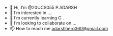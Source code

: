 - 👋 Hi, I’m @20UCS055 P.ADARSH
- 👀 I’m interested in ....
- 🌱 I’m currently learning C .
- 💞️ I’m looking to collaborate on ...
- 📫 How to reach me 
  adarshhero360@gmail.com

<!---
20UCS055/20UCS055 is a ✨ special ✨ repository because its `README.md` (this file) appears on your GitHub profile.
You can click the Preview link to take a look at your changes.
--->
